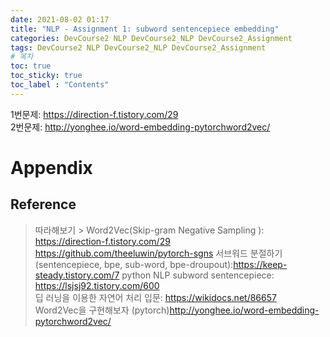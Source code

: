 ```yaml
---
date: 2021-08-02 01:17
title: "NLP - Assignment 1: subword sentencepiece embedding"
categories: DevCourse2 NLP DevCourse2_NLP DevCourse2_Assignment
tags: DevCourse2 NLP DevCourse2_NLP DevCourse2_Assignment
# 목차
toc: true  
toc_sticky: true 
toc_label : "Contents"
---
```




1번문제: <https://direction-f.tistory.com/29>  
2번문제: <http://yonghee.io/word-embedding-pytorchword2vec/>


# Appendix
## Reference
> 따라해보기 > Word2Vec(Skip-gram Negative Sampling ): <https://direction-f.tistory.com/29>
> <https://github.com/theeluwin/pytorch-sgns>
> 서브워드 분절하기(sentencepiece, bpe, sub-word, bpe-droupout):<https://keep-steady.tistory.com/7>
> python NLP subword sentencepiece: <https://lsjsj92.tistory.com/600>  
> 딥 러닝을 이용한 자연어 처리 입문: <https://wikidocs.net/86657>  
> Word2Vec을 구현해보자 (pytorch)<http://yonghee.io/word-embedding-pytorchword2vec/>